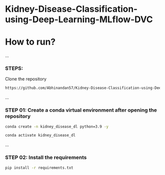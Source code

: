 # Kidney-Disease-Classification-using-Deep-Learning-MLflow-DVC


# How to run?
...
### STEPS:

Clone the repository

```bash
https://github.com/Abhinandan57/Kidney-Disease-Classification-using-Deep-Learning
```
...
### STEP 01: Create a conda virtual environment after opening the repository

```bash
conda create -n kidney_disease_dl python=3.9 -y
```

```bash
conda activate kidney_disease_dl
```

...
### STEP 02: Install the requirements

```bash
pip install -r requirements.txt
```